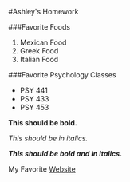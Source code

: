 <!--Make a title for your homework using the largest heading-->
#Ashley's Homework

<!--Create an subtitle using a smaller heading for your favorite
foods-->
###Favorite Foods

<!--Create an ordered list of your three favorite foods-->
1. Mexican Food
2. Greek Food
3. Italian Food

<!--Create an subtitle using a the same heading you used before\
for your favorite
psychology classes-->
###Favorite Psychology Classes

<!--Create an unordered list of your three favorite psych classes-->
* PSY 441
* PSY 433
* PSY 453

<!--Make the following bold-->

**This should be bold.**

<!--Make the following italicized-->

*This should be in italics.*

<!--Make the following bold and italicized-->

***This should be bold and in italics.***

<!--Create a link to one of your favorite websites-->
My Favorite [Website](https://google.com)
